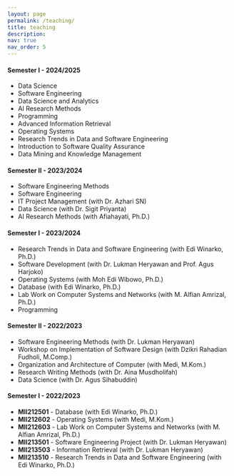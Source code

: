 ```yaml
---
layout: page
permalink: /teaching/
title: teaching
description: 
nav: true
nav_order: 5
---
```


#### Semester I - 2024/2025

- Data Science
- Software Engineering
- Data Science and Analytics
- AI Research Methods
- Programming
- Advanced Information Retrieval
- Operating Systems
- Research Trends in Data and Software Engineering
- Introduction to Software Quality Assurance
- Data Mining and Knowledge Management

#### Semester II - 2023/2024

- Software Engineering Methods
- Software Engineering
- IT Project Management (with Dr. Azhari SN)
- Data Science (with Dr. Sigit Priyanta)
- AI Research Methods (with Afiahayati, Ph.D.)

#### Semester I - 2023/2024

- Research Trends in Data and Software Engineering (with Edi Winarko, Ph.D.)
- Software Development (with Dr. Lukman Heryawan and Prof. Agus Harjoko)
- Operating Systems (with Moh Edi Wibowo, Ph.D.)
- Database (with Edi Winarko, Ph.D.)
- Lab Work on Computer Systems and Networks (with M. Alfian Amrizal, Ph.D.)
- Programming

#### Semester II - 2022/2023

- Software Engineering Methods (with Dr. Lukman Heryawan)
- Workshop on Implementation of Software Design (with Dzikri Rahadian Fudholi, M.Comp.)
- Organization and Architecture of Computer (with Medi, M.Kom.)
- Research Writing Methods (with Dr. Aina Musdholifah)
- Data Science (with Dr. Agus Sihabuddin)

#### Semester I - 2022/2023

- **MII212501** - Database (with Edi Winarko, Ph.D.)
- **MII212602** - Operating Systems (with Medi, M.Kom.)
- **MII212603** - Lab Work on Computer Systems and Networks (with M. Alfian Amrizal, Ph.D.)
- **MII213501** - Software Engineering Project (with Dr. Lukman Heryawan)
- **MII213503** - Information Retrieval (with Dr. Lukman Heryawan)
- **MII213510** - Research Trends in Data and Software Engineering (with Edi Winarko, Ph.D.)
